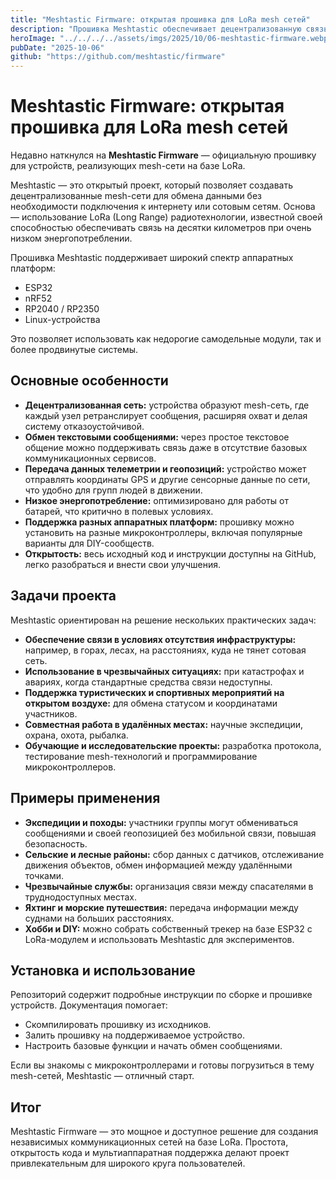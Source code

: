 ```yaml
---
title: "Meshtastic Firmware: открытая прошивка для LoRa mesh сетей"
description: "Прошивка Meshtastic обеспечивает децентрализованную связь на базе LoRa с поддержкой различных платформ для обмена сообщениями и геопозиционированием без интернета."
heroImage: "../../../../assets/imgs/2025/10/06-meshtastic-firmware.webp"
pubDate: "2025-10-06"
github: "https://github.com/meshtastic/firmware"
---
```


# Meshtastic Firmware: открытая прошивка для LoRa mesh сетей

Недавно наткнулся на **Meshtastic Firmware** — официальную прошивку для устройств, реализующих mesh-сети на базе LoRa.

Meshtastic — это открытый проект, который позволяет создавать децентрализованные mesh-сети для обмена данными без необходимости подключения к интернету или сотовым сетям. Основа — использование LoRa (Long Range) радиотехнологии, известной своей способностью обеспечивать связь на десятки километров при очень низком энергопотреблении.

Прошивка Meshtastic поддерживает широкий спектр аппаратных платформ:

- ESP32
- nRF52
- RP2040 / RP2350
- Linux-устройства

Это позволяет использовать как недорогие самодельные модули, так и более продвинутые системы.

## Основные особенности

- **Децентрализованная сеть:** устройства образуют mesh-сеть, где каждый узел ретранслирует сообщения, расширяя охват и делая систему отказоустойчивой.
- **Обмен текстовыми сообщениями:** через простое текстовое общение можно поддерживать связь даже в отсутствие базовых коммуникационных сервисов.
- **Передача данных телеметрии и геопозиций:** устройство может отправлять координаты GPS и другие сенсорные данные по сети, что удобно для групп людей в движении.
- **Низкое энергопотребление:** оптимизировано для работы от батарей, что критично в полевых условиях.
- **Поддержка разных аппаратных платформ:** прошивку можно установить на разные микроконтроллеры, включая популярные варианты для DIY-сообществ.
- **Открытость:** весь исходный код и инструкции доступны на GitHub, легко разобраться и внести свои улучшения.

## Задачи проекта

Meshtastic ориентирован на решение нескольких практических задач:

- **Обеспечение связи в условиях отсутствия инфраструктуры:** например, в горах, лесах, на расстояниях, куда не тянет сотовая сеть.
- **Использование в чрезвычайных ситуациях:** при катастрофах и авариях, когда стандартные средства связи недоступны.
- **Поддержка туристических и спортивных мероприятий на открытом воздухе:** для обмена статусом и координатами участников.
- **Совместная работа в удалённых местах:** научные экспедиции, охрана, охота, рыбалка.
- **Обучающие и исследовательские проекты:** разработка протокола, тестирование mesh-технологий и программирование микроконтроллеров.

## Примеры применения

- **Экспедиции и походы:** участники группы могут обмениваться сообщениями и своей геопозицией без мобильной связи, повышая безопасность.
- **Сельские и лесные районы:** сбор данных с датчиков, отслеживание движения объектов, обмен информацией между удалёнными точками.
- **Чрезвычайные службы:** организация связи между спасателями в труднодоступных местах.
- **Яхтинг и морские путешествия:** передача информации между суднами на больших расстояниях.
- **Хобби и DIY:** можно собрать собственный трекер на базе ESP32 с LoRa-модулем и использовать Meshtastic для экспериментов.

## Установка и использование

Репозиторий содержит подробные инструкции по сборке и прошивке устройств. Документация помогает:

- Скомпилировать прошивку из исходников.
- Залить прошивку на поддерживаемое устройство.
- Настроить базовые функции и начать обмен сообщениями.

Если вы знакомы с микроконтроллерами и готовы погрузиться в тему mesh-сетей, Meshtastic — отличный старт.

## Итог

Meshtastic Firmware — это мощное и доступное решение для создания независимых коммуникационных сетей на базе LoRa. Простота, открытость кода и мультиаппаратная поддержка делают проект привлекательным для широкого круга пользователей.